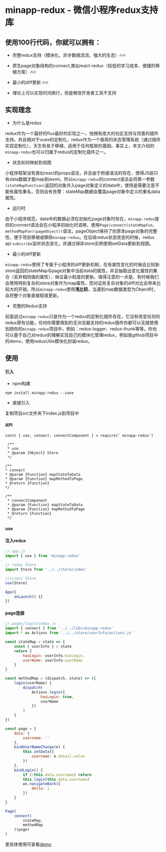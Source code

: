 # minapp-redux - 微信小程序redux支持库

## 使用100行代码，你就可以拥有：

+ 完整redux支持（模块化、异步数据流流、强大的生态）🔥🔥

+ 原生page对象结构的connect,类似react-redux（较低的学习成本、便捷的移植方案）🔥🔥

+ 最小的diff更新 🔥🔥

+ 理论上可以实现时间旅行，但是微信开发者工具不支持

## 实现理念

+ 为什么是redux

redux作为一个最好的flux最好的实现之一，他拥有庞大的社区支持与完善的插件支持。并且相对于vuex的定制化，redux作为一个极简的状态管理系统（通过插件实现定制化），天生有易于移植、适用于任何框架的基因。事实上，本文介绍的`minapp-redux`也可以归属于redux的定制化插件之一。

+ 状态如何映射到视图

 小程序框架没有类似react的props语法，并且由于桥接语法的存在，使得JS层只有data数据才能map到wxml。所以`minapp-redux`的connect语法会将第一参数`(stateMapFunction)`返回的对象并入page对象定义的data中，使用是需要注意不能有属性重名，否则会有告警：stateMap数据会覆盖page对象中定义的重名data属性。
 
+ 运行时

由于小程序规范，data中的数据必须在初始化page对象时存在，`minapp-redux`提供的connect语法会在小程序初始化时调用，使用`Page(connect(stateMapFun, methodMapFun)(pageObject))`语法，pageObject保持了你原本page对象的完整性，便于项目移植或移除`minapp-redux`。在后续redux状态改变的时候，redux api `subscribe`监听状态变化，并通过保存store实例使用setData更新到视图。

+ 最小的diff更新

`minapp-redux`使用了专属于小程序的diff更新机制，在有属性变化的时候会比较新store返回的stateMap与page对象中当前data的属性，并且抽取出变化属性的集合（丢弃相同值的属性），保证最小粒度的更新。值得注意的一点是，有时候我们会使用特别复杂的store对象作为map属性，而对这些复杂对象的diff对比会带来比较大的开销，所以`minapp-redux`使用<b>浅比较</b>，当遇到map数据类型为Object时，会将整个对象直接赋值更新。

+ 完整的Redux支持

前面说过`minapp-redux`只是作为一个redux的定制化插件存在，它没有改变任何的redux原有功能，任何你需要用到的无浏览器支持的redux插件你都可以无缝使用到把你的`minapp-redux`项目中，例如：redux-logger、redux-thunk等等。你也可以基于自己对redux的理解实现自己的模块化管理redux，例如我github项目中的demo，使用reduxUtils模块化封装redux。

## 使用

#### 引入

+ npm构建

`npm install minapp-redux --save`

+ 直接引入

复制项目src文件夹下index.js到项目中

#### API

```
const { use, connect, connectComponent } = require(' minapp-redux')

 /**
 * use
 * @param {Object} Store
 */

/**
* connect
* @param {Function} mapStateToData
* @param {Function} mapMethodToPage
* @return {Function}
*/

/**
 * connectComponent
 * @param {Function} mapStateToData
 * @param {Function} mapMethodToPage
 * @return {Function}
 */

```

#### use

#### 注入redux
```js
// app.js
import { use } from 'minapp-redux'

// redux Store
import Store from '../../store/index'

//inject Store
use(Store)

App({
    onLaunch() {}
})

```
#### page连接
```js
// pages/login/index.js
import { connect } from '../../libs/minapp-redux'
import * as Actions from '../../store/userInfo/actions.js'

const stateMap = state => {
    const { userInfo } = state
    return {
        hasLogin: userInfo.hasLogin,
        userName: userInfo.userName
    }
}

const methodMap = (dispatch, state) => ({
    login(userName) {
        dispatch(
            Actions.login({
                hasLogin: true,
                userName
            })
        )
    }
})

const page = {
    data: {
        username: ''
    },
    bindUserNameChange(e) {
        this.setData({
            username: e.detail.value
        })
    },
    bindLogin() {
        if (!this.data.username) return
        this.login(this.data.username)
        wx.navigateBack({
            delta: 1
        })
    }
}

Page(
    connect(
        stateMap,
        methodMap
    )(page)
)

```

更具体使用可查看[demo](https://github.com/zoenleo/minapp-redux/tree/master/demo)

```
